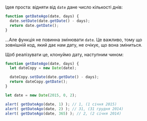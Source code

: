 Ідея проста: відняти від `date` дане число кількості днів:

```js
function getDateAgo(date, days) {
  date.setDate(date.getDate() - days);
  return date.getDate();
}
```

...Але функція не повинна змінювати `date`. Це важливо, тому що зовнішній код, який дає нам дату, не очікує, що вона зміниться.

Щоб реалізувати це, клонуймо дату, наступним чином:

```js run demo
function getDateAgo(date, days) {
  let dateCopy = new Date(date);

  dateCopy.setDate(date.getDate() - days);
  return dateCopy.getDate();
}

let date = new Date(2015, 0, 2);

alert( getDateAgo(date, 1) ); // 1, (1 січня 2015)
alert( getDateAgo(date, 2) ); // 31, (31 грудня 2014)
alert( getDateAgo(date, 365) ); // 2, (2 січня 2014)
```
